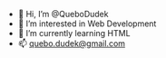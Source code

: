 - 👋 Hi, I’m @QueboDudek
- 👀 I’m interested in Web Development
- 🌱 I’m currently learning HTML
- 📫 quebo.dudek@gmail.com

<!---
QueboDudek/QueboDudek is a ✨ special ✨ repository because its `README.md` (this file) appears on your GitHub profile.
You can click the Preview link to take a look at your changes.
--->
